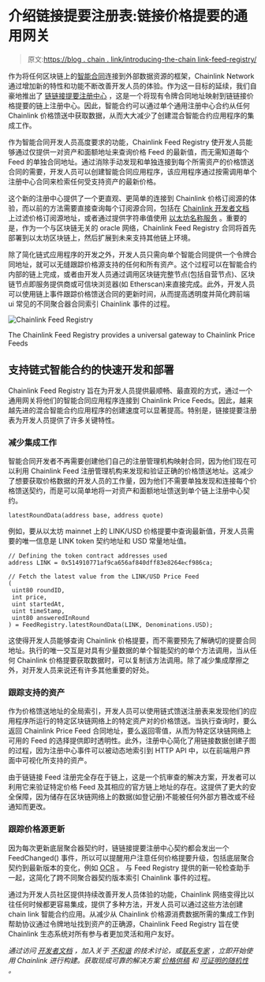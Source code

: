 # 介绍链接提要注册表:链接价格提要的通用网关

> 原文:[https://blog . chain . link/introducing-the-chain link-feed-registry/](https://blog.chain.link/introducing-the-chainlink-feed-registry/)

作为将任何区块链上的[智能合同](https://chain.link/education/smart-contracts)连接到外部数据资源的框架，Chainlink Network 通过增加新的特性和功能不断改善开发人员的体验。作为这一目标的延续，我们自豪地推出了 [链链接提要注册中心](https://docs.chain.link/docs/feed-registry/) ，这是一个将现有令牌合同地址映射到链链接价格提要的链上注册中心。因此，智能合约可以通过单个通用注册中心合约从任何 Chainlink 价格馈送中获取数据，从而大大减少了创建混合智能合约应用程序的集成工作。

作为智能合同开发人员高度要求的功能，Chainlink Feed Registry 使开发人员能够通过仅提供一对资产和面额地址来查询价格 Feed 的最新值，而无需知道每个 Feed 的单独合同地址。通过消除手动发现和单独连接到每个所需资产的价格馈送合同的需要，开发人员可以创建智能合同应用程序，该应用程序通过按需调用单个注册中心合同来检索任何受支持资产的最新价格。

这个新的注册中心提供了一个更直观、更简单的连接到 Chainlink 价格订阅源的体验，而以前的方法需要直接查询每个订阅源合同，包括在 [Chainlink 开发者文档](https://docs.chain.link/docs/ethereum-addresses/) 上过滤价格订阅源地址，或者通过提供字符串值使用 [以太坊名称服务](https://docs.chain.link/docs/ens/) 。重要的是，作为一个与区块链无关的 oracle 网络，Chainlink Feed Registry 合同将首先部署到以太坊区块链上，然后扩展到未来支持其他链上环境。

除了简化链式应用程序的开发之外，开发人员只需向单个智能合同提供一个令牌合同地址，就可以无缝跟踪价格源支持的任何和所有资产。这个过程可以在智能合约内部的链上完成，或者由开发人员通过调用区块链完整节点(包括自营节点)、区块链节点即服务提供商或可信块浏览器(如 Etherscan)来直接完成。此外，开发人员可以使用链上事件跟踪价格馈送合同的更新时间，从而提高透明度并简化跨前端 ui 常见的不同聚合器合同索引 Chainlink 事件的过程。

![Chainlink Feed Registry](../Images/2fe847851e9635b8b1012c2e5e8351b0.png)

<figcaption id="caption-attachment-2167" class="wp-caption-text">The Chainlink Feed Registry provides a universal gateway to Chainlink Price Feeds</figcaption>



## 支持链式智能合约的快速开发和部署

Chainlink Feed Registry 旨在为开发人员提供最顺畅、最直观的方式，通过一个通用网关将他们的智能合同应用程序连接到 Chainlink Price Feeds。因此，越来越先进的混合智能合约应用程序的创建速度可以显著提高。特别是，链接提要注册表为开发人员提供了许多关键特性。

### 减少集成工作

智能合同开发者不再需要创建他们自己的注册管理机构映射合同，因为他们现在可以利用 Chainlink Feed 注册管理机构来发现和验证正确的价格馈送地址。这减少了想要获取价格数据的开发人员的工作量，因为他们不需要单独发现和连接每个价格馈送契约，而是可以简单地将一对资产和面额地址馈送到单个链上注册中心契约。

```
latestRoundData(address base, address quote)
```

例如，要从以太坊 mainnet 上的 LINK/USD 价格提要中查询最新值，开发人员需要的唯一信息是 LINK token 契约地址和 USD 常量地址值。

```
// Defining the token contract addresses used
address LINK = 0x514910771af9ca656af840dff83e8264ecf986ca;

// Fetch the latest value from the LINK/USD Price Feed
(
 uint80 roundID,
 int price,
 uint startedAt,
 uint timeStamp,
 uint80 answeredInRound
) = FeedRegistry.latestRoundData(LINK, Denominations.USD);
```

这使得开发人员能够查询 Chainlink 价格提要，而不需要预先了解确切的提要合同地址。执行的唯一交互是对具有少量数据的单个智能契约的单个方法调用，当从任何 Chainlink 价格提要获取数据时，可以复制该方法调用。除了减少集成摩擦之外，对开发人员来说还有许多其他重要的好处。

### 跟踪支持的资产

作为价格馈送地址的全局索引，开发人员可以使用链式馈送注册表来发现他们的应用程序所运行的特定区块链网络上的特定资产对的价格馈送。当执行查询时，要么返回 Chainlink Price Feed 合同地址，要么返回零值，从而为特定区块链网络上可用的 Feed 的选择提供即时透明性。此外，注册中心简化了用链接数据创建子图的过程，因为注册中心事件可以被动态地索引到 HTTP API 中，以在前端用户界面中可视化所支持的资产。

由于链链接 Feed 注册完全存在于链上，这是一个抗审查的解决方案，开发者可以利用它来验证特定价格 Feed 及其相应的官方链上地址的存在。这提供了更大的安全保障，因为储存在区块链网络上的数据(如登记册)不能被任何外部方篡改或不经通知而更改。

### 跟踪价格源更新

因为每次更新底层聚合器契约时，链链接提要注册中心契约都会发出一个 FeedChanged() 事件，所以可以提醒用户注意任何价格提要升级，包括底层聚合契约到最新版本的变化，例如 [OCR](https://blog.chain.link/off-chain-reporting-live-on-mainnet/) 。 与 Feed Registry 提供的新一轮检查助手一起，这简化了跨不同聚合器契约版本索引 Chainlink 事件的过程。

通过为开发人员社区提供持续改善开发人员体验的功能，Chainlink 网络变得比以往任何时候都更容易集成，提供了多种方法，开发人员可以通过这些方法创建 chain link 智能合约应用。从减少从 Chainlink 价格源消费数据所需的集成工作到帮助协议通过令牌地址找到资产的正确源，Chainlink Feed Registry 旨在使 Chainlink 生态系统对所有参与者更加灵活和用户友好。

*通过访问 [开发者文档](https://docs.chain.link/docs/getting-started) ，加入关于 [不和谐](https://discordapp.com/invite/aSK4zew) 的技术讨论，或[联系专家](https://chainlinkcommunity.typeform.com/to/OYQO67EF?page=blog) ，立即开始使用 Chainlink 进行构建。获取现成可靠的解决方案 [价格供稿](https://feeds.chain.link/) 和 [可证明的随机性](https://blog.chain.link/chainlink-vrf-on-chain-verifiable-randomness/) 。*